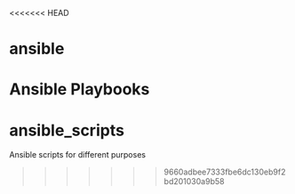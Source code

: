 <<<<<<< HEAD
# ansible
Ansible Playbooks
=======
# ansible_scripts
Ansible scripts for different purposes
>>>>>>> 9660adbee7333fbe6dc130eb9f2bd201030a9b58
